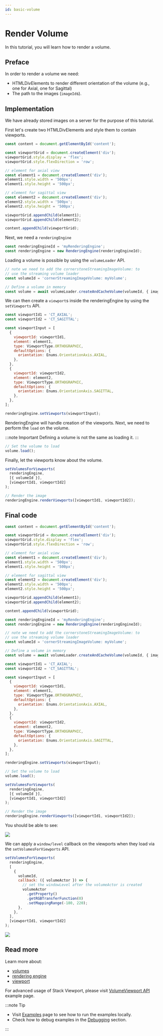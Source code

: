 ```yaml
---
id: basic-volume
---
```


# Render Volume

In this tutorial, you will learn how to render a volume.

## Preface

In order to render a volume we need:

- HTMLDivElements to render different orientation of the volume (e.g., one for Axial, one for Sagittal)
- The path to the images (`imageId`s).

## Implementation

We have already stored images on a server for the purpose of this tutorial.

First let's create two HTMLDivElements and style them to contain viewports.

```js
const content = document.getElementById('content');

const viewportGrid = document.createElement('div');
viewportGrid.style.display = 'flex';
viewportGrid.style.flexDirection = 'row';

// element for axial view
const element1 = document.createElement('div');
element1.style.width = '500px';
element1.style.height = '500px';

// element for sagittal view
const element2 = document.createElement('div');
element2.style.width = '500px';
element2.style.height = '500px';

viewportGrid.appendChild(element1);
viewportGrid.appendChild(element2);

content.appendChild(viewportGrid);
```

Next, we need a `renderingEngine`

```js
const renderingEngineId = 'myRenderingEngine';
const renderingEngine = new RenderingEngine(renderingEngineId);
```

Loading a volume is possible by using the `volumeLoader` API.

```js
// note we need to add the cornerstoneStreamingImageVolume: to
// use the streaming volume loader
const volumeId = 'cornerStreamingImageVolume: myVolume';

// Define a volume in memory
const volume = await volumeLoader.createAndCacheVolume(volumeId, { imageIds });
```

We can then create a `viewport`s inside the renderingEngine by using the `setViewports` API.

```js
const viewportId1 = 'CT_AXIAL';
const viewportId2 = 'CT_SAGITTAL';

const viewportInput = [
  {
    viewportId: viewportId1,
    element: element1,
    type: ViewportType.ORTHOGRAPHIC,
    defaultOptions: {
      orientation: Enums.OrientationAxis.AXIAL,
    },
  },
  {
    viewportId: viewportId2,
    element: element2,
    type: ViewportType.ORTHOGRAPHIC,
    defaultOptions: {
      orientation: Enums.OrientationAxis.SAGITTAL,
    },
  },
];

renderingEngine.setViewports(viewportInput);
```

RenderingEngine will handle creation of the viewports. Next, we need to perform the `load` on the volume.

:::note Important
Defining a volume is not the same as loading it.
:::

```js
// Set the volume to load
volume.load();
```

Finally, let the viewports know about the volume.

```js
setVolumesForViewports(
  renderingEngine,
  [{ volumeId }],
  [viewportId1, viewportId2]
);

// Render the image
renderingEngine.renderViewports([viewportId1, viewportId2]);
```

## Final code

```js
const content = document.getElementById('content');

const viewportGrid = document.createElement('div');
viewportGrid.style.display = 'flex';
viewportGrid.style.flexDirection = 'row';

// element for axial view
const element1 = document.createElement('div');
element1.style.width = '500px';
element1.style.height = '500px';

// element for sagittal view
const element2 = document.createElement('div');
element2.style.width = '500px';
element2.style.height = '500px';

viewportGrid.appendChild(element1);
viewportGrid.appendChild(element2);

content.appendChild(viewportGrid);

const renderingEngineId = 'myRenderingEngine';
const renderingEngine = new RenderingEngine(renderingEngineId);

// note we need to add the cornerstoneStreamingImageVolume: to
// use the streaming volume loader
const volumeId = 'cornerStreamingImageVolume: myVolume';

// Define a volume in memory
const volume = await volumeLoader.createAndCacheVolume(volumeId, { imageIds });

const viewportId1 = 'CT_AXIAL';
const viewportId2 = 'CT_SAGITTAL';

const viewportInput = [
  {
    viewportId: viewportId1,
    element: element1,
    type: ViewportType.ORTHOGRAPHIC,
    defaultOptions: {
      orientation: Enums.OrientationAxis.AXIAL,
    },
  },
  {
    viewportId: viewportId2,
    element: element2,
    type: ViewportType.ORTHOGRAPHIC,
    defaultOptions: {
      orientation: Enums.OrientationAxis.SAGITTAL,
    },
  },
];

renderingEngine.setViewports(viewportInput);

// Set the volume to load
volume.load();

setVolumesForViewports(
  renderingEngine,
  [{ volumeId }],
  [viewportId1, viewportId2]
);

// Render the image
renderingEngine.renderViewports([viewportId1, viewportId2]);
```

You should be able to see:

<div style={{width:"75%"}}>

![](../assets/tutorial-basic-volume-1.png)

</div>

We can apply a `window/level` callback on the viewports when they load via the `setVolumesForViewports` API.

```js
setVolumesForViewports(
  renderingEngine,
  [
    {
      volumeId,
      callback: ({ volumeActor }) => {
        // set the windowLevel after the volumeActor is created
        volumeActor
          .getProperty()
          .getRGBTransferFunction(0)
          .setMappingRange(-180, 220);
      },
    },
  ],
  [viewportId1, viewportId2]
);
```

<div style={{width:"75%"}}>


![](../assets/tutorial-basic-volume-2.png)

</div>

## Read more

Learn more about:

- [volumes](../concepts/cornerstone-core/volumes.md)
- [rendering engine](../concepts/cornerstone-core/renderingEngine.md)
- [viewport](../concepts/cornerstone-core/viewports.md)

For advanced usage of Stack Viewport, please visit <a href="/live-examples/volumeAPI.html" target="_blank">VolumeViewport API</a> example page.

:::note Tip

- Visit [Examples](examples.md#run-examples-locally) page to see how to run the examples locally.
- Check how to debug examples in the [Debugging](examples.md#debugging) section.

:::
